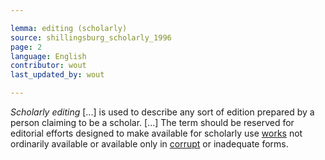 ```yaml
---

lemma: editing (scholarly)
source: shillingsburg_scholarly_1996
page: 2
language: English
contributor: wout
last_updated_by: wout

---
```


_Scholarly editing_ [...] is used to describe any sort of edition prepared by a person claiming to be a scholar. [...] The term should be reserved for editorial efforts designed to make available for scholarly use [works](work.html) not ordinarily available or available only in [corrupt](textCorrupt.html) or inadequate forms.
